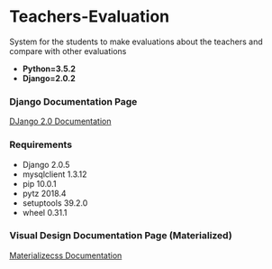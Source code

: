 # Teachers-Evaluation

System for the students to make evaluations about the teachers and compare with other evaluations

-   **Python=3.5.2**
-   **Django=2.0.2**

### Django Documentation Page

 [DJango 2.0 Documentation](https://docs.djangoproject.com/en/2.0/)

### Requirements

-   Django      2.0.5
-   mysqlclient 1.3.12
-   pip         10.0.1
-   pytz        2018.4
-   setuptools  39.2.0
-   wheel       0.31.1

### Visual Design Documentation Page (Materialized)

[Materializecss Documentation](https://materializecss.com/getting-started.html)
